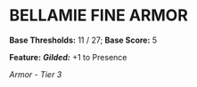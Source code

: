 # BELLAMIE FINE ARMOR

**Base Thresholds:** 11 / 27; **Base Score:** 5

**Feature:** ***Gilded:*** +1 to Presence

*Armor - Tier 3*
